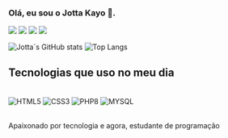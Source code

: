 ### Olá, eu sou o Jotta Kayo 👋.
<div>

<a href="https://stackoverflow.com/users/22223962/jottaky" target="_blank"><img src="https://img.shields.io/badge/Stack_Overflow-FE7A16?style=for-the-badge&logo=stack-overflow&logoColor=white" target="_blank"></a>
<a href="https://www.instagram.com/j.kayo_/" target="_blank"><img src="https://img.shields.io/badge/Instagram-E4405F?style=for-the-badge&logo=instagram&logoColor=white" target="_blank"></a>
<a href="https://www.linkedin.com/in/jotta-monteiro-a7925a270/" target="_blank"><img src="https://img.shields.io/badge/LinkedIn-0077B5?style=for-the-badge&logo=linkedin&logoColor=white" target="_blank"></a>
<a href="mailto:jottakayoml@gmail.com" target="_blank"><img src="https://img.shields.io/badge/Gmail-D14836?style=for-the-badge&logo=gmail&logoColor=white" target="_blank"></a>


</div>

![Jotta´s GitHub stats](https://github-readme-stats.vercel.app/api?username=jottakayo&show_icons=true&theme=radical) ![Top Langs](https://github-readme-stats.vercel.app/api/top-langs/?username=jottakayo&layout=compact)

## Tecnologias que uso no meu dia

<div style="display: inline_block"><br/>
    <img align="center" alt="HTML5" src="https://img.shields.io/badge/HTML5-E34F26?style=for-the-badge&logo=html5&logoColor=white" />
    <img align="center" alt="CSS3" src="https://img.shields.io/badge/CSS3-1572B6?style=for-the-badge&logo=css3&logoColor=white" />
    <img align="center" alt="PHP8" src="https://img.shields.io/badge/PHP-777BB4?style=for-the-badge&logo=php&logoColor=white" />
    <img align="center" alt="MYSQL" src="https://img.shields.io/badge/MySQL-00000F?style=for-the-badge&logo=mysql&logoColor=white" />
    </div><br/>

Apaixonado por tecnologia e agora, estudante de programação
